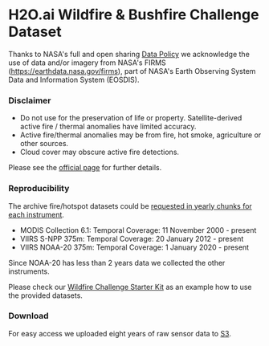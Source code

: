 # H2O.ai Wildfire & Bushfire Challenge Dataset

Thanks to NASA's full and open sharing [Data Policy](https://science.nasa.gov/earth-science/earth-science-data/data-information-policy/) we acknowledge the use of data and/or imagery from NASA's FIRMS (https://earthdata.nasa.gov/firms), part of NASA's Earth Observing System Data and Information System (EOSDIS).

### Disclaimer
* Do not use for the preservation of life or property. Satellite-derived active fire / thermal anomalies have limited accuracy.
* Active fire/thermal anomalies may be from fire, hot smoke, agriculture or other sources.
* Cloud cover may obscure active fire detections.

Please see the [official page](https://earthdata.nasa.gov/earth-observation-data/near-real-time/citation#ed-lance-disclaimer) for further details.

### Reproducibility
The archive fire/hotspot datasets could be [requested in yearly chunks for each instrument](https://firms.modaps.eosdis.nasa.gov/download/).

* MODIS Collection 6.1: Temporal Coverage: 11 November 2000 - present
* VIIRS S-NPP 375m: Temporal Coverage: 20 January 2012 - present
* VIIRS NOAA-20 375m: Temporal Coverage: 1 January 2020 - present

Since NOAA-20 has less than 2 years data we collected the other instruments. 

Please check our [Wildfire Challenge Starter Kit](https://github.com/h2oai/challenge-wildfires) as an example how to use the provided datasets.

### Download
For easy access we uploaded eight years of raw sensor data to [S3](https://s3.us-west-1.amazonaws.com/ai.h2o.challenge.datasets/wildfire-challenge/firms_fires_2013_2021.zip). 
